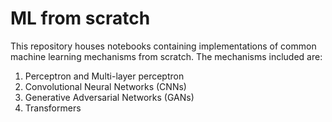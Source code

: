 # ML from scratch

This repository houses notebooks containing implementations of common machine learning mechanisms from scratch. The mechanisms included are:

1. Perceptron and Multi-layer perceptron
1. Convolutional Neural Networks (CNNs)
1. Generative Adversarial Networks (GANs)
1. Transformers